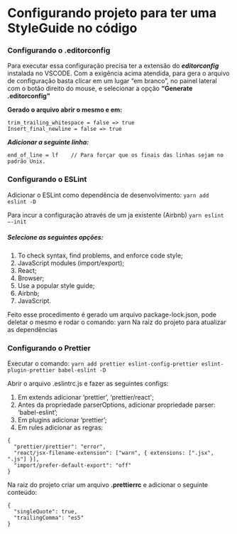 # Configurando projeto para ter uma StyleGuide no código

### Configurando o .editorconfig
  Para executar essa configuração precisa ter a extensão do **_editorconfig_** instalada no VSCODE.
  Com a exigência acima atendida, para gera o arquivo de configuração basta clicar em um lugar “em branco”,
  no painel lateral com o botão direito do mouse, e selecionar a opção **“Generate .editorconfig"**

**Gerado o arquivo abrir o mesmo e em:**
```
trim_trailing_whitespace = false => true
Insert_final_newline = false => true
```

***Adicionar a seguinte linha:***
```
end_of_line = lf    // Para forçar que os finais das linhas sejam no padrão Unix.
```


### Configurando o ESLint
Adicionar o ESLint como dependência de desenvolvimento:
```yarn add eslint -D```

Para incur a configuração através de um ja existente (Airbnb)
```yarn eslint —-init```

##### Selecione as seguintes opções:
1. To check syntax, find problems, and enforce code style;
2. JavaScript modules (import/export);
3. React;
4. Browser;
5. Use a popular style guide;
6. Airbnb;
7. JavaScript.

Feito esse procedimento é gerado um arquivo package-lock.json, pode deletar o mesmo e rodar o comando:
yarn
Na raiz do projeto para atualizar as dependências


### Configurando o Prettier
Executar o comando:
```yarn add prettier eslint-config-prettier eslint-plugin-prettier babel-eslint -D```

Abrir o arquivo .eslintrc.js e fazer as seguintes configs:
1. Em extends adicionar ‘prettier’, ‘prettier/react';
2. Antes da propriedade parserOptions, adicionar propriedade parser: ‘babel-eslint’;
3. Em plugins adicionar ‘prettier’;
4. Em rules adicionar as regras:

```                  
{
  "prettier/prettier": "error",
  "react/jsx-filename-extension": ["warn", { extensions: [".jsx", ".js"] }],
  "import/prefer-default-export": "off"
}
```

 
Na raiz do projeto criar um arquivo **.prettierrc** e adicionar o seguinte conteúdo:

```
{
  "singleQuote": true,
  "trailingComma": "es5"
}
```











